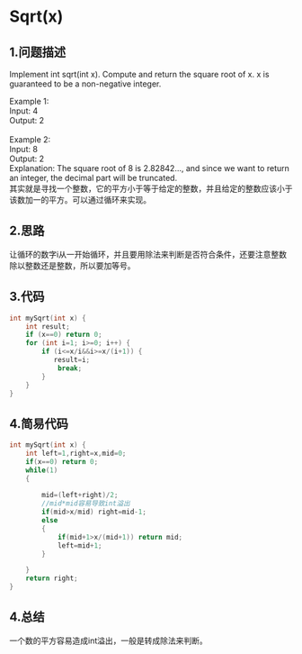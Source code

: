 Sqrt(x)
======

1.问题描述
---------

Implement int sqrt(int x).
Compute and return the square root of x.
x is guaranteed to be a non-negative integer.<br>

Example 1: <br>
Input: 4<br>
Output: 2<br>
<br>
Example 2: <br>
Input: 8<br>
Output: 2<br>
Explanation: The square root of 8 is 2.82842..., and since we want to return an integer, the decimal part will be truncated.<br>
其实就是寻找一个整数，它的平方小于等于给定的整数，并且给定的整数应该小于该数加一的平方。可以通过循环来实现。<br>

2.思路
-----

让循环的数字i从一开始循环，并且要用除法来判断是否符合条件，还要注意整数除以整数还是整数，所以要加等号。

3.代码
-----

```c
int mySqrt(int x) {
    int result;
    if (x==0) return 0;
    for (int i=1; i>=0; i++) {
        if (i<=x/i&&i>=x/(i+1)) {
           result=i; 
            break; 
        }
    }
}
```

4.简易代码
-------

```c
int mySqrt(int x) {
    int left=1,right=x,mid=0;
    if(x==0) return 0;
    while(1)
    {
        
        mid=(left+right)/2;
        //mid*mid容易导致int溢出
        if(mid>x/mid) right=mid-1;
        else
        {
            if(mid+1>x/(mid+1)) return mid;
            left=mid+1;
        }

    }
    return right;
}
```

4.总结
-----
一个数的平方容易造成int溢出，一般是转成除法来判断。
